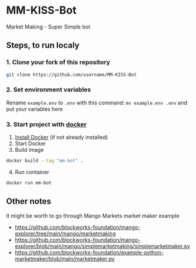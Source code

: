 # MM-KISS-Bot

Market Making - Super Simple bot

## Steps, to run localy

### 1. Clone your fork of this repository

```bash
git clone https://github.com/username/MM-KISS-Bot
```

### 2. Set environment variables

Rename `example.env` to `.env` with this command: `mv example.env .env` and put your variables here

### 3. Start project with [docker](https://docs.docker.com)

1) [Install Docker](https://docs.docker.com/engine/install/) (if not already installed)
2) Start Docker
3) Build image

```bash
docker build --tag "mm-bot" .
```

4) Run container

```bash
docker run mm-bot
```

## Other notes

It might be worth to go through Mango Markets market maker example
- https://github.com/blockworks-foundation/mango-explorer/tree/main/mango/marketmaking
- https://github.com/blockworks-foundation/mango-explorer/blob/main/mango/simplemarketmaking/simplemarketmaker.py
- https://github.com/blockworks-foundation/example-python-marketmaker/blob/main/marketmaker.py